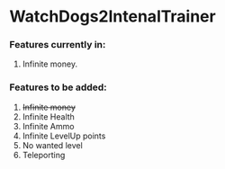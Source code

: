 # WatchDogs2IntenalTrainer

### Features currently in:

1. Infinite money.

### Features to be added:

1. ~~Infinite money~~
2. Infinite Health
3. Infinite Ammo
4. Infinite LevelUp points
5. No wanted level
6. Teleporting
